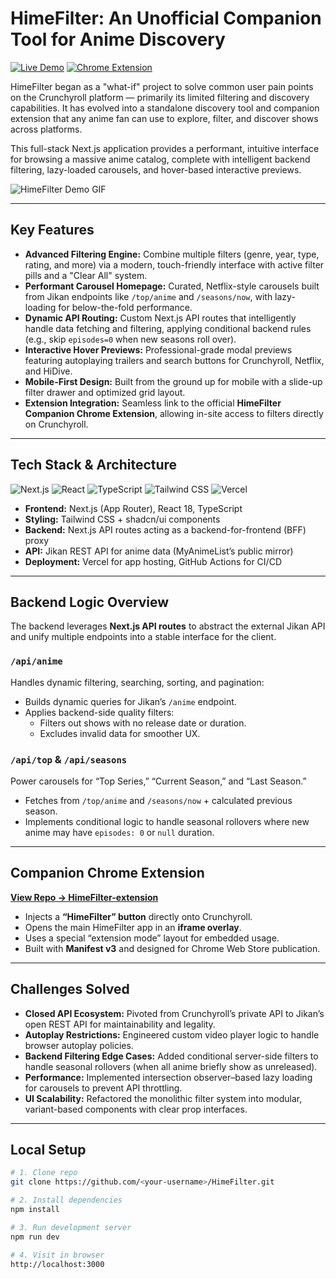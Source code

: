 # HimeFilter: An Unofficial Companion Tool for Anime Discovery

[![Live Demo](https://img.shields.io/badge/Live-Demo-orange?style=for-the-badge&logo=vercel)](https://himefilter.vercel.app/)
[![Chrome Extension](https://img.shields.io/badge/Chrome_Extension-Available-green?style=for-the-badge&logo=googlechrome)](https://github.com/1syunus/HimeFilter-extension)

HimeFilter began as a "what-if" project to solve common user pain points on the Crunchyroll platform — primarily its limited filtering and discovery capabilities. It has evolved into a standalone discovery tool and companion extension that any anime fan can use to explore, filter, and discover shows across platforms.

This full-stack Next.js application provides a performant, intuitive interface for browsing a massive anime catalog, complete with intelligent backend filtering, lazy-loaded carousels, and hover-based interactive previews.

![HimeFilter Demo GIF](./public/demo.gif)

---

## Key Features

- **Advanced Filtering Engine:** Combine multiple filters (genre, year, type, rating, and more) via a modern, touch-friendly interface with active filter pills and a "Clear All" system.
- **Performant Carousel Homepage:** Curated, Netflix-style carousels built from Jikan endpoints like `/top/anime` and `/seasons/now`, with lazy-loading for below-the-fold performance.
- **Dynamic API Routing:** Custom Next.js API routes that intelligently handle data fetching and filtering, applying conditional backend rules (e.g., skip `episodes=0` when new seasons roll over).
- **Interactive Hover Previews:** Professional-grade modal previews featuring autoplaying trailers and search buttons for Crunchyroll, Netflix, and HiDive.
- **Mobile-First Design:** Built from the ground up for mobile with a slide-up filter drawer and optimized grid layout.
- **Extension Integration:** Seamless link to the official **HimeFilter Companion Chrome Extension**, allowing in-site access to filters directly on Crunchyroll.

---

## Tech Stack & Architecture

![Next.js](https://img.shields.io/badge/Next.js-000000?style=for-the-badge&logo=next.js)
![React](https://img.shields.io/badge/React-20232A?style=for-the-badge&logo=react)
![TypeScript](https://img.shields.io/badge/TypeScript-3178C6?style=for-the-badge&logo=typescript)
![Tailwind CSS](https://img.shields.io/badge/Tailwind_CSS-06B6D4?style=for-the-badge&logo=tailwindcss)
![Vercel](https://img.shields.io/badge/Vercel-000000?style=for-the-badge&logo=vercel)

- **Frontend:** Next.js (App Router), React 18, TypeScript
- **Styling:** Tailwind CSS + shadcn/ui components
- **Backend:** Next.js API routes acting as a backend-for-frontend (BFF) proxy
- **API:** Jikan REST API for anime data (MyAnimeList’s public mirror)
- **Deployment:** Vercel for app hosting, GitHub Actions for CI/CD

---

## Backend Logic Overview

The backend leverages **Next.js API routes** to abstract the external Jikan API and unify multiple endpoints into a stable interface for the client.

### `/api/anime`
Handles dynamic filtering, searching, sorting, and pagination:
- Builds dynamic queries for Jikan’s `/anime` endpoint.
- Applies backend-side quality filters:
  - Filters out shows with no release date or duration.
  - Excludes invalid data for smoother UX.

### `/api/top` & `/api/seasons`
Power carousels for “Top Series,” “Current Season,” and “Last Season.”  
- Fetches from `/top/anime` and `/seasons/now` + calculated previous season.  
- Implements conditional logic to handle seasonal rollovers where new anime may have `episodes: 0` or `null` duration.

---

## Companion Chrome Extension

[**View Repo → HimeFilter-extension**](https://github.com/1syunus/HimeFilter-extension)

- Injects a **“HimeFilter” button** directly onto Crunchyroll.
- Opens the main HimeFilter app in an **iframe overlay**.
- Uses a special “extension mode” layout for embedded usage.
- Built with **Manifest v3** and designed for Chrome Web Store publication.

---

## Challenges Solved

- **Closed API Ecosystem:** Pivoted from Crunchyroll’s private API to Jikan’s open REST API for maintainability and legality.
- **Autoplay Restrictions:** Engineered custom video player logic to handle browser autoplay policies.
- **Backend Filtering Edge Cases:** Added conditional server-side filters to handle seasonal rollovers (when all anime briefly show as unreleased).
- **Performance:** Implemented intersection observer–based lazy loading for carousels to prevent API throttling.
- **UI Scalability:** Refactored the monolithic filter system into modular, variant-based components with clear prop interfaces.

---

## Local Setup

```bash
# 1. Clone repo
git clone https://github.com/<your-username>/HimeFilter.git

# 2. Install dependencies
npm install

# 3. Run development server
npm run dev

# 4. Visit in browser
http://localhost:3000